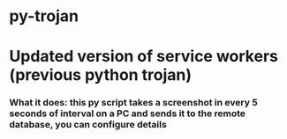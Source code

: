 # py-trojan
<h1>Updated version of service workers (previous python trojan)</h1>
<h3>What it does: this py script takes a screenshot in every 5 seconds of interval on a PC and sends it to the remote database, you can configure details</h3>

